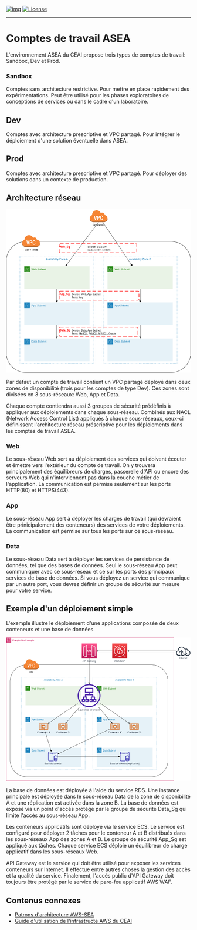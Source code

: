<!-- ENTETE -->
[![img](https://img.shields.io/badge/Lifecycle-Experimental-339999)](https://www.quebec.ca/gouv/politiques-orientations/vitrine-numeriqc/accompagnement-des-organismes-publics/demarche-conception-services-numeriques)
[![License](https://img.shields.io/badge/Licence-LiLiQ--P-blue)](https://github.com/CQEN-QDCE/.github/blob/main/LICENCE.md)

---

# Comptes de travail ASEA

L'environnement ASEA du CEAI propose trois types de comptes de travail: Sandbox, Dev et Prod.

### Sandbox 
Comptes sans architecture restrictive. Pour mettre en place rapidement des expérimentations. Peut être utilisé pour les phases exploratoires de conceptions de services ou dans le cadre d'un laboratoire.

## Dev
Comptes avec architecture prescriptive et VPC partagé. Pour intégrer le déploiement d'une solution éventuelle dans ASEA. 

## Prod
Comptes avec architecture prescriptive et VPC partagé. Pour déployer des solutions dans un contexte de production.

## Architecture réseau

![Compte de travail](images/landing_zone.png)

Par défaut un compte de travail contient un VPC partagé déployé dans deux zones de disponibilité (trois pour les comptes de type Dev). Ces zones sont divisées en 3 sous-réseaux: Web, App et Data. 

Chaque compte contiendra aussi 3 groupes de sécurité prédéfinis à appliquer aux déploiements dans chaque sous-réseau. Combinés aux NACL (Network Access Control List) appliqués à chaque sous-réseaux, ceux-ci définissent l'architecture réseau préscriptive pour les déploiements dans les comptes de travail ASEA.

### Web
Le sous-réseau Web sert au déploiement des services qui doivent écouter et émettre vers l'extérieur du compte de travail. On y trouvera principalement des équilibreurs de charges, passerelle d'API ou encore des serveurs Web qui n'interviennent pas dans la couche métier de l'application. La communication est permise seulement sur les ports HTTP(80) et HTTPS(443). 

### App
Le sous-réseau App sert à déployer les charges de travail (qui devraient être prinicipalement des conteneurs) des services de votre déploiements. La communication est permise sur tous les ports sur ce sous-réseau.

### Data
Le sous-réseau Data sert à déployer les services de persistance de données, tel que des bases de données. Seul le sous-réseau App peut communiquer avec ce sous-réseau et ce sur les ports des principaux services de base de données. Si vous déployez un service qui communique par un autre port, vous devrez définir un groupe de sécurité sur mesure pour votre service.

## Exemple d'un déploiement simple

L'exemple illustre le déploiement d'une applications composée de deux conteneurs et une base de données.

![Exemple déploiement](images/exemple_deploiement_asea.png)

La base de données est déployée à l'aide du service RDS. Une instance principale est déployée dans le sous-réseau Data de la zone de disponibilité A et une réplication est activée dans la zone B. La base de données est exposé via un point d'accès protégé par le groupe de sécurité Data_Sg qui limite l'accès au sous-réseau App.

Les conteneurs applicatifs sont déployé via le service ECS. Le service est configuré pour déployer 2 tâches pour le conteneur A et B distribués dans les sous-réseaux App des zones A et B. Le groupe de sécurité App_Sg est appliqué aux tâches. Chaque service ECS déploie un équilibreur de charge applicatif dans les sous-réseaux Web. 

API Gateway est le service qui doit être utilisé pour exposer les services conteneurs sur Internet. Il effectue entre autres choses la gestion des accès et la qualité du service. Finalement, l'accès public d'API Gateway doit toujours être protégé par le service de pare-feu applicatif AWS WAF.

## Contenus connexes

* [Patrons d'architecture AWS-SEA](../Patrons)
* [Guide d'utilisation de l'infrastructe AWS du CEAI](../Guides/AWS)
